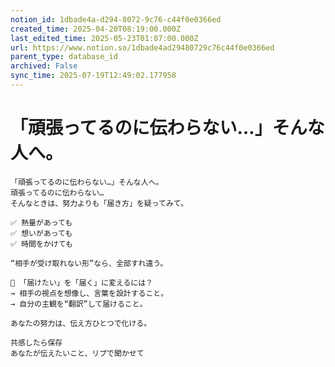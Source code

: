 ```yaml
---
notion_id: 1dbade4a-d294-8072-9c76-c44f0e0366ed
created_time: 2025-04-20T08:19:00.000Z
last_edited_time: 2025-05-23T01:07:00.000Z
url: https://www.notion.so/1dbade4ad29480729c76c44f0e0366ed
parent_type: database_id
archived: False
sync_time: 2025-07-19T12:49:02.177958
---
```


# 「頑張ってるのに伝わらない…」そんな人へ。

```plain text
「頑張ってるのに伝わらない…」そんな人へ。
頑張ってるのに伝わらない…
そんなときは、努力よりも「届き方」を疑ってみて。

✅ 熱量があっても
✅ 想いがあっても
✅ 時間をかけても

“相手が受け取れない形”なら、全部すれ違う。

🔄 「届けたい」を「届く」に変えるには？
→ 相手の視点を想像し、言葉を設計すること。
→ 自分の主観を“翻訳”して届けること。

あなたの努力は、伝え方ひとつで化ける。

共感したら保存
あなたが伝えたいこと、リプで聞かせて
```